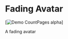 # Fading Avatar 


[![Demo CountPages alpha](https://share.gifyoutube.com/KzB6Gb.gif)]

A fading avatar 